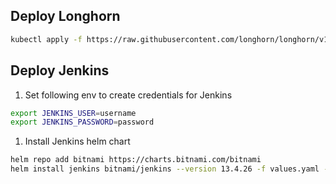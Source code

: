 ## Deploy Longhorn
```bash
kubectl apply -f https://raw.githubusercontent.com/longhorn/longhorn/v1.6.0/deploy/longhorn.yaml
```
## Deploy Jenkins
1. Set following env to create credentials for Jenkins
```bash
export JENKINS_USER=username
export JENKINS_PASSWORD=password
```
1. Install Jenkins helm chart
```bash
helm repo add bitnami https://charts.bitnami.com/bitnami
helm install jenkins bitnami/jenkins --version 13.4.26 -f values.yaml --create-namespace -n jenkins --set jenkinsUser=$JENKINS_USER --set jenkinsPassword=$JENKINS_PASSWORD
```